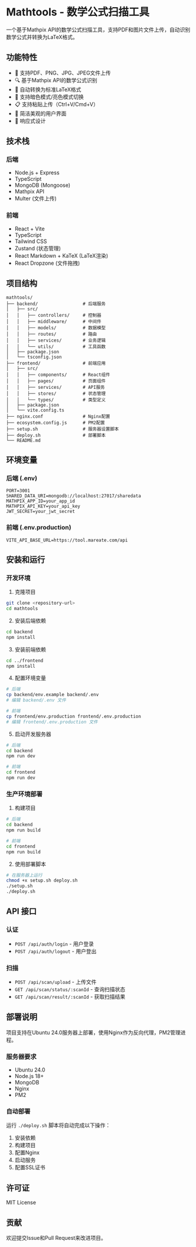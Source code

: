 # Mathtools - 数学公式扫描工具

一个基于Mathpix API的数学公式扫描工具，支持PDF和图片文件上传，自动识别数学公式并转换为LaTeX格式。

## 功能特性

- 📄 支持PDF、PNG、JPG、JPEG文件上传
- 🔍 基于Mathpix API的数学公式识别
- 📝 自动转换为标准LaTeX格式
- 🌙 支持暗色模式/亮色模式切换
- 📋 支持粘贴上传（Ctrl+V/Cmd+V）
- 🎨 简洁美观的用户界面
- 📱 响应式设计

## 技术栈

### 后端
- Node.js + Express
- TypeScript
- MongoDB (Mongoose)
- Mathpix API
- Multer (文件上传)

### 前端
- React + Vite
- TypeScript
- Tailwind CSS
- Zustand (状态管理)
- React Markdown + KaTeX (LaTeX渲染)
- React Dropzone (文件拖拽)

## 项目结构

```
mathtools/
├── backend/                 # 后端服务
│   ├── src/
│   │   ├── controllers/     # 控制器
│   │   ├── middleware/      # 中间件
│   │   ├── models/          # 数据模型
│   │   ├── routes/          # 路由
│   │   ├── services/        # 业务逻辑
│   │   └── utils/           # 工具函数
│   ├── package.json
│   └── tsconfig.json
├── frontend/                # 前端应用
│   ├── src/
│   │   ├── components/      # React组件
│   │   ├── pages/           # 页面组件
│   │   ├── services/        # API服务
│   │   ├── stores/          # 状态管理
│   │   └── types/           # 类型定义
│   ├── package.json
│   └── vite.config.ts
├── nginx.conf               # Nginx配置
├── ecosystem.config.js      # PM2配置
├── setup.sh                 # 服务器设置脚本
├── deploy.sh                # 部署脚本
└── README.md
```

## 环境变量

### 后端 (.env)
```env
PORT=3001
SHARED_DATA_URI=mongodb://localhost:27017/sharedata
MATHPIX_APP_ID=your_app_id
MATHPIX_API_KEY=your_api_key
JWT_SECRET=your_jwt_secret
```

### 前端 (.env.production)
```env
VITE_API_BASE_URL=https://tool.mareate.com/api
```

## 安装和运行

### 开发环境

1. 克隆项目
```bash
git clone <repository-url>
cd mathtools
```

2. 安装后端依赖
```bash
cd backend
npm install
```

3. 安装前端依赖
```bash
cd ../frontend
npm install
```

4. 配置环境变量
```bash
# 后端
cp backend/env.example backend/.env
# 编辑 backend/.env 文件

# 前端
cp frontend/env.production frontend/.env.production
# 编辑 frontend/.env.production 文件
```

5. 启动开发服务器
```bash
# 后端
cd backend
npm run dev

# 前端
cd frontend
npm run dev
```

### 生产环境部署

1. 构建项目
```bash
# 后端
cd backend
npm run build

# 前端
cd frontend
npm run build
```

2. 使用部署脚本
```bash
# 在服务器上运行
chmod +x setup.sh deploy.sh
./setup.sh
./deploy.sh
```

## API 接口

### 认证
- `POST /api/auth/login` - 用户登录
- `POST /api/auth/logout` - 用户登出

### 扫描
- `POST /api/scan/upload` - 上传文件
- `GET /api/scan/status/:scanId` - 查询扫描状态
- `GET /api/scan/result/:scanId` - 获取扫描结果

## 部署说明

项目支持在Ubuntu 24.0服务器上部署，使用Nginx作为反向代理，PM2管理进程。

### 服务器要求
- Ubuntu 24.0
- Node.js 18+
- MongoDB
- Nginx
- PM2

### 自动部署
运行 `./deploy.sh` 脚本将自动完成以下操作：
1. 安装依赖
2. 构建项目
3. 配置Nginx
4. 启动服务
5. 配置SSL证书

## 许可证

MIT License

## 贡献

欢迎提交Issue和Pull Request来改进项目。